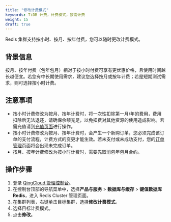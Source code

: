 ```yaml
---
title: "修改计费模式" 
keywords: TiDB 计费，计费模式，按需计费
weight: 15
draft: true
---
```


Redis 集群支持按小时、按月、按年付费，您可以随时更改计费模式。

## 背景信息

按月、按年付费（包年包月）相对于按小时付费可享有更优惠价格，且使用时间越长越便宜。若您有中长期使用需求，建议您选择按月或按年计费；若是短期测试需求，则可选择按小时计费。

## 注意事项

- 按小时计费修改为按月、按年计费时，将一次性扣除第一月/年的费用，费用扣除后无法退还，请确保余额充足，以免扣费对其他资源的使用造成影响。若需充值请到[充值页面](https://console.qingcloud.com/finance/wallet/)进行操作。
- 按小时计费修改为按月、按年计费时，会产生一个新购订单，您必须完成该订单的支付流程，计费方式的变更才能生效。若未支付或未成功支付，您的[订单管理](https://console.qingcloud.com/finance/order)页面将会出现未完成订单。
- 按月、按年计费修改为按小时计费时，需要先取消包年包月合约。

## 操作步骤

1. 登录  [QingCloud 管理控制台](https://console.qingcloud.com/login)。
2. 在控制台顶部的导航菜单中，选择**产品与服务** > **数据库与缓存** > **键值数据库 Redis**，进入 Redis Cluster 管理页面。
3. 在集群列表，右键单击目标集群，选择**修改计费模式**。
4. 选择目标计费模式。
5. 点击**修改**。

